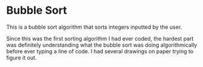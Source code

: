 # Bubble Sort
This is a bubble sort algorithm that sorts integers inputted by the user.

Since this was the first sorting algorithm I had ever coded, the hardest part was definitely understanding what the bubble sort was doing algorithmically
before ever typing a line of code. I had several drawings on paper trying to figure it out.
